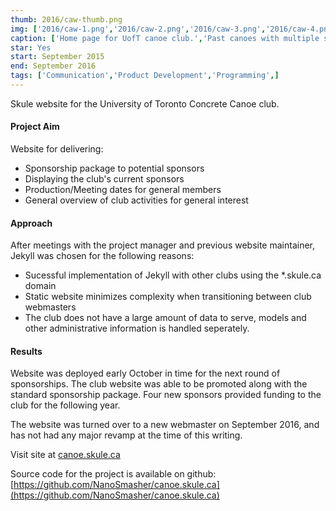 ```yaml
---
thumb: 2016/caw-thumb.png
img: ['2016/caw-1.png','2016/caw-2.png','2016/caw-3.png','2016/caw-4.png','2016/caw-5.png']
caption: ['Home page for UofT canoe club.','Past canoes with multiple sorting options.','Overview of club activities for interested members.','Sponsorship page with tier listings. Gold tiers are displayed on the front page.','Sponsorship information for potential sponsors']
star: Yes
start: September 2015
end: September 2016
tags: ['Communication','Product Development','Programming',]
---
```


Skule website for the University of Toronto Concrete Canoe club.

<!-- more -->

#### Project Aim

Website for delivering:

* Sponsorship package to potential sponsors  
* Displaying the club's current sponsors  
* Production/Meeting dates for general members  
* General overview of club activities for general interest  

#### Approach

After meetings with the project manager and previous website maintainer, Jekyll was chosen for the following reasons:

* Sucessful implementation of Jekyll with other clubs using the \*.skule.ca domain
* Static website minimizes complexity when transitioning between club webmasters
* The club does not have a large amount of data to serve, models and other administrative information is handled seperately.

#### Results

Website was deployed early October in time for the next round of sponsorships. The club website was able to be promoted along with the standard sponsorship package. Four new sponsors provided funding to the club for the following year.

The website was turned over to a new webmaster on September 2016, and has not had any major revamp at the time of this writing.

Visit site at [canoe.skule.ca](https://canoe.skule.ca)

Source code for the project is available on github: [https://github.com/NanoSmasher/canoe.skule.ca](https://github.com/NanoSmasher/canoe.skule.ca)